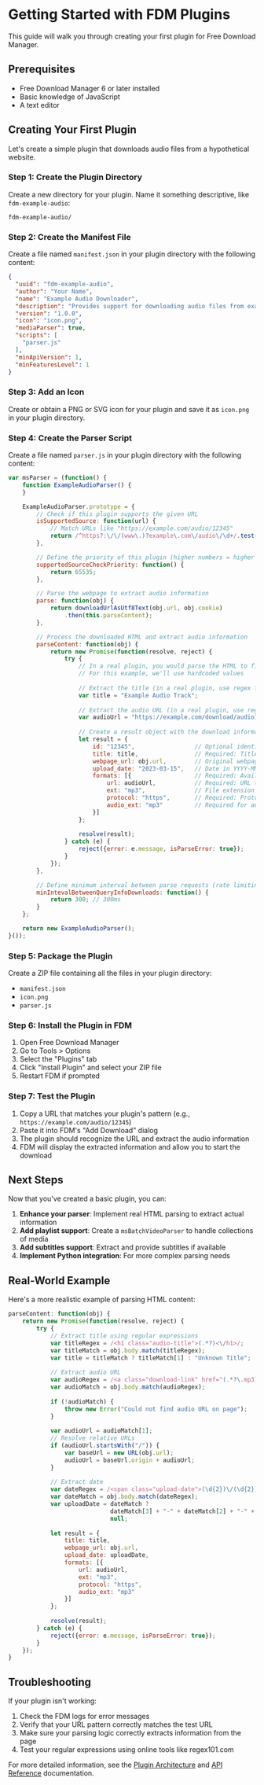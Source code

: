 # Getting Started with FDM Plugins

This guide will walk you through creating your first plugin for Free Download Manager.

## Prerequisites

- Free Download Manager 6 or later installed
- Basic knowledge of JavaScript
- A text editor

## Creating Your First Plugin

Let's create a simple plugin that downloads audio files from a hypothetical website.

### Step 1: Create the Plugin Directory

Create a new directory for your plugin. Name it something descriptive, like `fdm-example-audio`:

```
fdm-example-audio/
```

### Step 2: Create the Manifest File

Create a file named `manifest.json` in your plugin directory with the following content:

```json
{
  "uuid": "fdm-example-audio",
  "author": "Your Name",
  "name": "Example Audio Downloader",
  "description": "Provides support for downloading audio files from example.com.",
  "version": "1.0.0",
  "icon": "icon.png",
  "mediaParser": true,
  "scripts": [
    "parser.js"
  ],
  "minApiVersion": 1,
  "minFeaturesLevel": 1
}
```

### Step 3: Add an Icon

Create or obtain a PNG or SVG icon for your plugin and save it as `icon.png` in your plugin directory.

### Step 4: Create the Parser Script

Create a file named `parser.js` in your plugin directory with the following content:

```javascript
var msParser = (function() {
    function ExampleAudioParser() {
    }

    ExampleAudioParser.prototype = {
        // Check if this plugin supports the given URL
        isSupportedSource: function(url) {
            // Match URLs like "https://example.com/audio/12345"
            return /^https?:\/\/(www\.)?example\.com\/audio\/\d+/.test(url);
        },

        // Define the priority of this plugin (higher numbers = higher priority)
        supportedSourceCheckPriority: function() {
            return 65535;
        },

        // Parse the webpage to extract audio information
        parse: function(obj) {
            return downloadUrlAsUtf8Text(obj.url, obj.cookie)
                .then(this.parseContent);
        },

        // Process the downloaded HTML and extract audio information
        parseContent: function(obj) {
            return new Promise(function(resolve, reject) {
                try {
                    // In a real plugin, you would parse the HTML to find these values
                    // For this example, we'll use hardcoded values
                    
                    // Extract the title (in a real plugin, use regex to extract from HTML)
                    var title = "Example Audio Track";
                    
                    // Extract the audio URL (in a real plugin, use regex to extract from HTML)
                    var audioUrl = "https://example.com/download/audio12345.mp3";
                    
                    // Create a result object with the download information
                    let result = {
                        id: "12345",                 // Optional identifier
                        title: title,                // Required: Title to display to the user
                        webpage_url: obj.url,        // Original webpage URL
                        upload_date: "2023-03-15",   // Date in YYYY-MM-DD format
                        formats: [{                  // Required: Available download formats
                            url: audioUrl,           // Required: URL to download the file
                            ext: "mp3",              // File extension
                            protocol: "https",       // Required: Protocol (http/https)
                            audio_ext: "mp3"         // Required for audio: Audio extension
                        }]
                    };
                    
                    resolve(result);
                } catch (e) {
                    reject({error: e.message, isParseError: true});
                }
            });
        },

        // Define minimum interval between parse requests (rate limiting)
        minIntevalBetweenQueryInfoDownloads: function() {
            return 300; // 300ms
        }
    };

    return new ExampleAudioParser();
}());
```

### Step 5: Package the Plugin

Create a ZIP file containing all the files in your plugin directory:
- `manifest.json`
- `icon.png`
- `parser.js`

### Step 6: Install the Plugin in FDM

1. Open Free Download Manager
2. Go to Tools > Options
3. Select the "Plugins" tab
4. Click "Install Plugin" and select your ZIP file
5. Restart FDM if prompted

### Step 7: Test the Plugin

1. Copy a URL that matches your plugin's pattern (e.g., `https://example.com/audio/12345`)
2. Paste it into FDM's "Add Download" dialog
3. The plugin should recognize the URL and extract the audio information
4. FDM will display the extracted information and allow you to start the download

## Next Steps

Now that you've created a basic plugin, you can:

1. **Enhance your parser**: Implement real HTML parsing to extract actual information
2. **Add playlist support**: Create a `msBatchVideoParser` to handle collections of media
3. **Add subtitles support**: Extract and provide subtitles if available
4. **Implement Python integration**: For more complex parsing needs

## Real-World Example

Here's a more realistic example of parsing HTML content:

```javascript
parseContent: function(obj) {
    return new Promise(function(resolve, reject) {
        try {
            // Extract title using regular expressions
            var titleRegex = /<h1 class="audio-title">(.*?)<\/h1>/;
            var titleMatch = obj.body.match(titleRegex);
            var title = titleMatch ? titleMatch[1] : "Unknown Title";
            
            // Extract audio URL
            var audioRegex = /<a class="download-link" href="(.*?\.mp3)"/;
            var audioMatch = obj.body.match(audioRegex);
            
            if (!audioMatch) {
                throw new Error("Could not find audio URL on page");
            }
            
            var audioUrl = audioMatch[1];
            // Resolve relative URLs
            if (audioUrl.startsWith("/")) {
                var baseUrl = new URL(obj.url);
                audioUrl = baseUrl.origin + audioUrl;
            }
            
            // Extract date
            var dateRegex = /<span class="upload-date">(\d{2})\/(\d{2})\/(\d{4})<\/span>/;
            var dateMatch = obj.body.match(dateRegex);
            var uploadDate = dateMatch ? 
                             dateMatch[3] + "-" + dateMatch[2] + "-" + dateMatch[1] : 
                             null;
            
            let result = {
                title: title,
                webpage_url: obj.url,
                upload_date: uploadDate,
                formats: [{
                    url: audioUrl,
                    ext: "mp3",
                    protocol: "https",
                    audio_ext: "mp3"
                }]
            };
            
            resolve(result);
        } catch (e) {
            reject({error: e.message, isParseError: true});
        }
    });
}
```

## Troubleshooting

If your plugin isn't working:

1. Check the FDM logs for error messages
2. Verify that your URL pattern correctly matches the test URL
3. Make sure your parsing logic correctly extracts information from the page
4. Test your regular expressions using online tools like regex101.com

For more detailed information, see the [Plugin Architecture](./architecture.md) and [API Reference](./api-reference.md) documentation.
